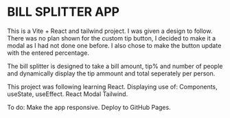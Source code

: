 # BILL SPLITTER APP

This is a Vite + React and tailwind project. I was given a design to follow.
There was no plan shown for the custom tip button, I decided to make it a modal as I had not done one before. 
I also chose to make the button update with the entered percentage.

The bill splitter is designed to take a bill amount, tip% and number of people and dynamically display the tip ammount and total seperately per person.

This project was following learning React. Displaying use of:
Components,
useState,
useEffect.
React Modal
Tailwind.

To do:
Make the app responsive.
Deploy to GitHub Pages.
